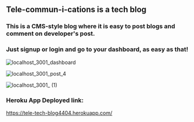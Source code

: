 ## Tele-commun-i-cations is a tech blog

### This is a CMS-style blog where it is easy to post blogs and comment on developer's post.
### Just signup or login and go to your dashboard, as easy as that!

![localhost_3001_dashboard](https://user-images.githubusercontent.com/80286982/138003936-2ec90e5f-02ba-4561-b37c-b087a60e2ef9.png)

![localhost_3001_post_4](https://user-images.githubusercontent.com/80286982/138004025-f3d6cb72-3dcb-41db-bcc2-cb36fe7c9eff.png)

![localhost_3001_ (1)](https://user-images.githubusercontent.com/80286982/138004168-f4b35897-d7cc-4d83-b231-c5ad7af17468.png)

### Heroku App Deployed link:

https://tele-tech-blog4404.herokuapp.com/
